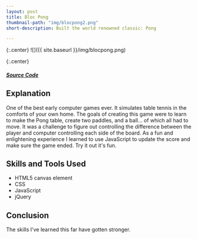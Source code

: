 ```yaml
---
layout: post
title: Bloc Pong
thumbnail-path: "img/blocpong2.png"
short-description: Built the world renowned classic: Pong

---
```


{:.center}
![]({{ site.baseurl }}/img/blocpong.png)

{:.center}
<h5>
  <a href="https://github.com/sabrown84/bloc-pong" class="button">
    Source Code
    <i class="fa fa-fw fa-github"></i>
  </a>
</h5>

## Explanation

One of the best early computer games ever. It simulates table tennis in the comforts of your own home. The goals of creating this game were to learn to make the Pong table, create two paddles, and a ball... of which all had to move. It was a challenge to figure out controlling the difference between the player and computer controlling each side of the board. As a fun and enlightening experience I learned to use JavaScript to update the score and make sure the game ended. Try it out it's fun.

## Skills and Tools Used

* HTML5 canvas element
* CSS
* JavaScript
* jQuery


## Conclusion

The skills I've learned this far have gotten stronger.
